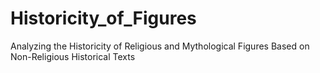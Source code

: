 # Historicity_of_Figures
 Analyzing the Historicity of Religious and Mythological Figures Based on Non-Religious Historical Texts
